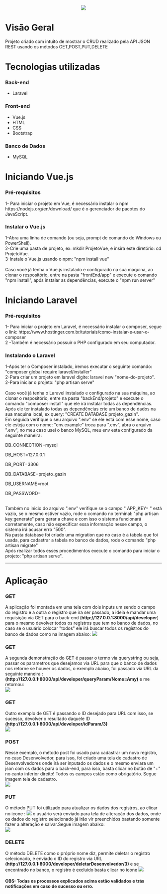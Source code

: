 <div align="center">
  <img src="https://user-images.githubusercontent.com/67711103/131952420-72220054-5b71-413d-9080-16c073eb5490.png"/>
</div>

# Visão Geral

<div>
  Projeto criado com intuito de mostrar o CRUD realizado pela API JSON REST usando os métodos GET,POST,PUT,DELETE
</div>

# Tecnologias utilizadas
<h3>Back-end</h3>
<ul>
  <li>Laravel</li>
</ul>

<h3>Front-end</h3>
<ul>
  <li>Vue.js</li>
  <li>HTML</li>
  <li>CSS</li>
  <li>Bootstrap</li>
</ul>

<h3>Banco de Dados</h3>
<ul>
  <li>MySQL</li>
</ul>

# Iniciando Vue.js

<h3>Pré-requisitos</h3>
<div>1- Para iniciar o projeto em Vue, é necessário instalar o npm https://nodejs.org/en/download/ que é o gerenciador de pacotes do JavaScript.</div>

<h3>Instalar o Vue.js</h3>
<div>1-Abra uma linha de comando (ou seja, prompt de comando do Windows ou PowerShell).</div>

<div>2-Crie uma pasta de projeto, ex: mkdir ProjetoVue, e insira este diretório: cd ProjetoVue.</div>

<div>3-Instale o Vue.js usando o npm: "npm install vue" </div>

</br>
<div> Caso você já tenha o Vue.js instalado e configurado na sua máquina, ao clonar o respositório, entre na pasta "frontEnd/app" e execute o comando "npm install", após instalar as dependências, execute o "npm run server"


# Iniciando Laravel

<h3>Pré-requisitos</h3>
<div>1- Para iniciar o projeto em Laravel, é necessário instalar o composer, segue o link: https://www.hostinger.com.br/tutoriais/como-instalar-e-usar-o-composer</div>

<div>2 -Também é necessário possuir o PHP configurado em seu computador.</div>
  
<h3>Instalando o Laravel</h3>
<div>1-Após ter o Composer instalado, iremos executar o seguinte comando: "composer global require laravel/installer"</div>

<div>2-Para criar um projeto em laravel digite: laravel new "nome-do-projeto".</div>
  
<div>2-Para iniciar o projeto: "php artisan serve" </div>
  
</br>
<div> Caso você já tenha o Laravel instalado e configurado na sua máquina, ao clonar o respositório, entre na pasta "backEnd/projeto" e execute o comando "composer install" que ele irá instalar todas as dependências.</div>

<div>Após ele ter instalado todas as dependências crie um banco de dados na sua maquina local, ex query: "CREATE DATABASE projeto_gazin".</div>
<div> Em seguida verifique o seu arquivo ".env" se ele está com esse nome, caso ele esteja com o nome: "env.example" troca para ".env", abra o arquivo ".env", no meu caso usei o banco MySQL, meu env esta configurado da seguinte maneira:
  <p>DB_CONNECTION=mysql</p>
  <p>DB_HOST=127.0.0.1</p>
  <p>DB_PORT=3306</p>
  <p>DB_DATABASE=projeto_gazin</p>
  <p>DB_USERNAME=root</p>
  <p>DB_PASSWORD=</p>

  </br>
  <div> Também no inicio do arquivo ".env" verifique se o campo " APP_KEY= " está vazio, se o mesmo estiver vazio, rode o comando no terminal: "php artisan key:generate" para gerar a chave e com isso o sistema funcionará corretamente, caso não especificar essa informação nesse campo, o sistema irá acusar erro "500".
  </br>
  <div>Na pasta database foi criado uma migration que no caso é a tabela que foi usada, para cadastrar a tabela no banco de dados, rode o comando "php artisan migrate"</div>
  <div>Após realizar todos esses procedimentos execute o comando para iniciar o projeto: "php artisan serve".</div>
<hr>
  
# Aplicação
  <h3>GET</h3>
  <div> A aplicação foi montada em uma tela com dois inputs um sendo o campo do registro e a outra o registro que ira ser passado, a ideia é mandar uma requisição via GET para o back-end (<strong>http://127.0.0.1:8000/api/developer</strong>) para o mesmo devolver todos os registros que tem no banco de dados, no caso se o usuário colocar "todos" ele irá buscar todos os registros do banco de dados como na imagem abaixo:
    <img src="https://user-images.githubusercontent.com/67711103/131956124-4eb17bbe-aca1-4267-aeb6-d95fa5a7e451.png"/>
    
   <h3>GET</h3>
  <div> A segunda demonstração do GET é passar o termo via querystring ou seja, passar os parametros que desejamos via URL para que o banco de dados nos retorne se houver os dados, o exemplo abaixo, foi passado via URL da seguinte maneira :  <strong>(http://127.0.0.1:8000/api/developer/queryParam/Nome=Amy)</strong> e me retornou:</div>
 <img src="https://user-images.githubusercontent.com/67711103/131956956-e1a55384-c580-47d3-93a6-e6237583ec65.png"/>
    
<h3>GET</h3>
<div> Outro exemplo de GET é passando o ID desejado para URL com isso, se sucesso, devolver o resultado daquele ID <strong>(http://127.0.0.1:8000/api/developer/idParam/3)</strong></div>
<img src="https://user-images.githubusercontent.com/67711103/131957969-f43e43aa-31c4-4ea4-9f10-f61d710e4c76.png"/>
  
<h3>POST</h3>
<div> Nesse exemplo, o método post foi usado para cadastrar um novo registro, no caso Desenvolvedor, para isso, foi criado uma tela de cadastro de Desenvolvedores onde irá ser inputado os dados e o mesmo enviara um json com os dados para o back-end, para isso, basta clicar no botão de "+" no canto inferior direito! Todos os campos estão como obrigatório. Segue imagem tela de cadastro.</div>
<img src="https://user-images.githubusercontent.com/67711103/131959366-d8da727a-b75e-4925-baed-282977e06dc5.png"/>
  
<h3>PUT</h3>
<div> O método PUT foi utilizado para atualizar os dados dos registros, ao clicar no icone : <img src="https://user-images.githubusercontent.com/67711103/131959614-e7ef06b0-0ccd-4ceb-b1a8-39d703fc1c73.png"/> o usuário será enviado para tela de alteração dos dados, onde os dados do registro selecionado já irão vir preenchidos bastando somente fazer a alteração e salvar.Segue imagem abaixo:</div>
 <img src="https://user-images.githubusercontent.com/67711103/131959861-77c9bf44-2811-437b-8fe1-3d55e0df50f5.png"/>
  
  <h3>DELETE</h3>
  <div> O método DELETE como o próprio nome diz, permite deletar o registro selecionado, é enviado o ID do registro via URL <strong>(http://127.0.0.1:8000/developer/deletarDesenvolvedor/3)</strong> e se encontrado no banco, o registro é excluido basta clicar no icone <img src="https://user-images.githubusercontent.com/67711103/131996156-86440b72-4e35-46f1-aaf4-37b7a3538dc1.png"/></div>

  <h4>OBS: Todas os processos explicados acima estão validados e trás notificações em caso de sucesso ou erro.</h4>
  

 


